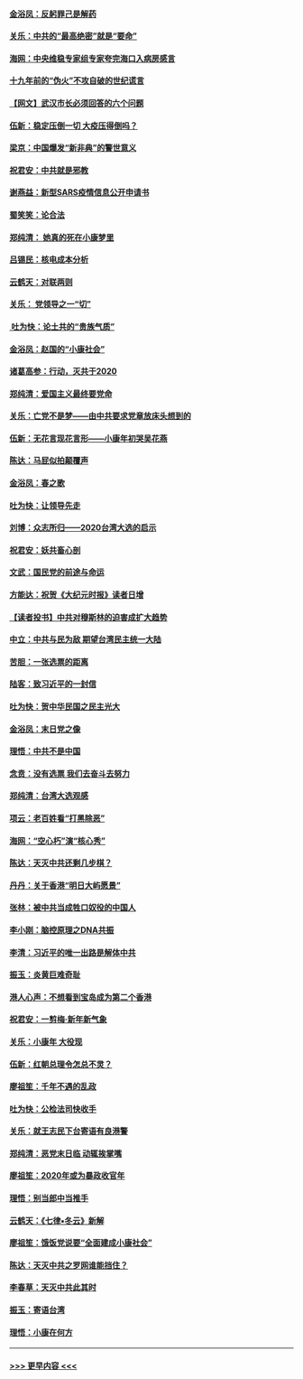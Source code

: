 #### [金浴凤：反躬罪己是解药](../pages/nsc993/n11820280.md?t=01260755) 
#### [关乐：中共的“最高绝密”就是“要命”](../pages/nsc993/n11816946.md?t=01260755) 
#### [海网：中央维稳专家组专家夸完海口入病房感言](../pages/nsc993/n11815138.md?t=01260755) 
#### [十九年前的“伪火”不攻自破的世纪谎言](../pages/nsc993/n11813238.md?t=01260755) 
#### [【网文】武汉市长必须回答的六个问题](../pages/nsc993/n11813848.md?t=01260755) 
#### [伍新：稳定压倒一切 大疫压得倒吗？](../pages/nsc993/n11812634.md?t=01260755) 
#### [梁京：中国爆发“新非典”的警世意义](../pages/nsc993/n11812554.md?t=01260755) 
#### [祝君安：中共就是邪教](../pages/nsc993/n11812431.md?t=01260755) 
#### [谢燕益：新型SARS疫情信息公开申请书](../pages/nsc993/n11808840.md?t=01260755) 
#### [蜀笑笑：论合法](../pages/nsc993/n11808064.md?t=01260755) 
#### [郑纯清： 她真的死在小康梦里](../pages/nsc993/n11806623.md?t=01260755) 
#### [吕锡民：核电成本分析](../pages/nsc993/n11806284.md?t=01260755) 
#### [云鹤天：对联两则](../pages/nsc993/n11805957.md?t=01260755) 
#### [关乐： 党领导之一“切”](../pages/nsc993/n11804505.md?t=01260755) 
#### [ 吐为快：论土共的“贵族气质”](../pages/nsc993/n11804490.md?t=01260755) 
#### [金浴凤：赵国的“小康社会”](../pages/nsc993/n11804452.md?t=01260755) 
#### [诸葛高参：行动，灭共于2020](../pages/nsc993/n11804120.md?t=01260755) 
#### [郑纯清：爱国主义最终要党命](../pages/nsc993/n11802197.md?t=01260755) 
#### [关乐：亡党不是梦——由中共要求党章放床头想到的](../pages/nsc993/n11802156.md?t=01260755) 
#### [伍新：无花言现花言形——小康年初哭吴花燕](../pages/nsc993/n11800044.md?t=01260755) 
#### [陈达：马屁似拍颠覆声](../pages/nsc993/n11800010.md?t=01260755) 
#### [金浴凤：春之歌](../pages/nsc993/n11797687.md?t=01260755) 
#### [吐为快：让领导先走](../pages/nsc993/n11797512.md?t=01260755) 
#### [刘博：众志所归——2020台湾大选的启示](../pages/nsc993/n11796878.md?t=01260755) 
#### [祝君安：妖共畜心剖](../pages/nsc993/n11794273.md?t=01260755) 
#### [文武：国民党的前途与命运](../pages/nsc993/n11794198.md?t=01260755) 
#### [方能达：祝贺《大纪元时报》读者日增](../pages/nsc993/n11793807.md?t=01260755) 
#### [【读者投书】中共对穆斯林的迫害成扩大趋势](../pages/nsc993/n11791371.md?t=01260755) 
#### [中立：中共与民为敌 期望台湾民主统一大陆](../pages/nsc993/n11790392.md?t=01260755) 
#### [苦胆：一张选票的距离](../pages/nsc993/n11788914.md?t=01260755) 
#### [陆客：致习近平的一封信](../pages/nsc993/n11788867.md?t=01260755) 
#### [吐为快：贺中华民国之民主光大](../pages/nsc993/n11788618.md?t=01260755) 
#### [金浴凤：末日党之像](../pages/nsc993/n11787475.md?t=01260755) 
#### [理悟：中共不是中国](../pages/nsc993/n11787463.md?t=01260755) 
#### [念贲：没有选票  我们去奋斗去努力](../pages/nsc993/n11787398.md?t=01260755) 
#### [郑纯清：台湾大选观感](../pages/nsc993/n11786210.md?t=01260755) 
#### [项云：老百姓看“打黑除恶”](../pages/nsc993/n11785398.md?t=01260755) 
#### [海网：“空心朽”演“核心秀”](../pages/nsc993/n11783874.md?t=01260755) 
#### [陈达：天灭中共还剩几步棋？](../pages/nsc993/n11783719.md?t=01260755) 
#### [丹丹：关于香港“明日大屿愿景”](../pages/nsc993/n11783273.md?t=01260755) 
#### [张林：被中共当成牲口奴役的中国人](../pages/nsc993/n11782397.md?t=01260755) 
#### [李小刚：脑控原理之DNA共振](../pages/nsc993/n11780962.md?t=01260755) 
#### [李清：习近平的唯一出路是解体中共](../pages/nsc993/n11780866.md?t=01260755) 
#### [振玉：炎黄巨难奇耻](../pages/nsc993/n11779632.md?t=01260755) 
#### [港人心声：不想看到宝岛成为第二个香港](../pages/nsc993/n11778817.md?t=01260755) 
#### [祝君安：一剪梅‧新年新气象](../pages/nsc993/n11776340.md?t=01260755) 
#### [关乐：小康年 大役现](../pages/nsc993/n11774213.md?t=01260755) 
#### [伍新：红朝总理令怎总不灵？](../pages/nsc993/n11770813.md?t=01260755) 
#### [廖祖笙：千年不遇的乱政](../pages/nsc993/n11770373.md?t=01260755) 
#### [吐为快：公检法司快收手](../pages/nsc993/n11770359.md?t=01260755) 
#### [关乐：就王志民下台寄语有良港警](../pages/nsc993/n11769903.md?t=01260755) 
#### [郑纯清：恶党末日临 动辄挨掌嘴](../pages/nsc993/n11769356.md?t=01260755) 
#### [廖祖笙：2020年或为暴政收官年](../pages/nsc993/n11768216.md?t=01260755) 
#### [理悟：别当郎中当推手](../pages/nsc993/n11768243.md?t=01260755) 
#### [云鹤天：《七律▪冬云》新解](../pages/nsc993/n11768204.md?t=01260755) 
#### [廖祖笙：饿饭党说要“全面建成小康社会”](../pages/nsc993/n11767482.md?t=01260755) 
#### [陈达：天灭中共之罗网谁能挡住？](../pages/nsc993/n11767465.md?t=01260755) 
#### [李春草：天灭中共此其时](../pages/nsc993/n11767452.md?t=01260755) 
#### [振玉：寄语台湾](../pages/nsc993/n11767432.md?t=01260755) 
#### [理悟：小康在何方](../pages/nsc993/n11767394.md?t=01260755) 

----
#### [ >>> 更早内容 <<< ](../indexes/nsc993-earlier.md)
